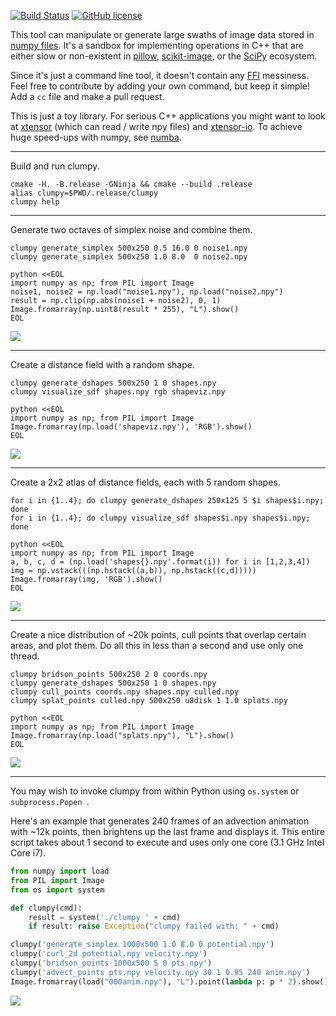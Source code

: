 [![Build Status](https://travis-ci.org/prideout/clumpy.svg?branch=master)](https://travis-ci.org/prideout/clumpy)
[![GitHub license](https://img.shields.io/badge/license-MIT-blue.svg)](https://github.com/prideout/clumpy/blob/master/LICENSE)

This tool can manipulate or generate large swaths of image data stored in [numpy
files](https://docs.scipy.org/doc/numpy-1.13.0/neps/npy-format.html). It's a sandbox for implementing
operations in C++ that are either slow or non-existent in [pillow](https://python-pillow.org/),
[scikit-image](http://scikit-image.org/), or the [SciPy](https://www.scipy.org/) ecosystem.

Since it's just a command line tool, it doesn't contain any
[FFI](https://en.wikipedia.org/wiki/Foreign_function_interface) messiness. Feel free to contribute
by adding your own command, but keep it simple! Add a `cc` file and make a pull request.

This is just a toy library. For serious C++ applications you might want to look at
[xtensor](https://github.com/QuantStack/xtensor) (which can read / write npy files) and
[xtensor-io](https://github.com/QuantStack/xtensor-io). To achieve huge speed-ups with numpy, see
[numba](https://numba.pydata.org/).

---

Build and run clumpy.

    cmake -H. -B.release -GNinja && cmake --build .release
    alias clumpy=$PWD/.release/clumpy
    clumpy help

---

Generate two octaves of simplex noise and combine them.

    clumpy generate_simplex 500x250 0.5 16.0 0 noise1.npy
    clumpy generate_simplex 500x250 1.0 8.0  0 noise2.npy

    python <<EOL
    import numpy as np; from PIL import Image
    noise1, noise2 = np.load("noise1.npy"), np.load("noise2.npy")
    result = np.clip(np.abs(noise1 + noise2), 0, 1)
    Image.fromarray(np.uint8(result * 255), "L").show()
    EOL

<img src="https://github.com/prideout/clumpy/raw/master/extras/example1.png">

---

Create a distance field with a random shape.

    clumpy generate_dshapes 500x250 1 0 shapes.npy
    clumpy visualize_sdf shapes.npy rgb shapeviz.npy

    python <<EOL
    import numpy as np; from PIL import Image
    Image.fromarray(np.load('shapeviz.npy'), 'RGB').show()
    EOL

<img src="https://github.com/prideout/clumpy/raw/master/extras/example2.png">

---

Create a 2x2 atlas of distance fields, each with 5 random shapes.

    for i in {1..4}; do clumpy generate_dshapes 250x125 5 $i shapes$i.npy; done
    for i in {1..4}; do clumpy visualize_sdf shapes$i.npy shapes$i.npy; done

    python <<EOL
    import numpy as np; from PIL import Image
    a, b, c, d = (np.load('shapes{}.npy'.format(i)) for i in [1,2,3,4])
    img = np.vstack(((np.hstack((a,b)), np.hstack((c,d)))))
    Image.fromarray(img, 'RGB').show()
    EOL

<img src="https://github.com/prideout/clumpy/raw/master/extras/example3.png">

---

Create a nice distribution of ~20k points, cull points that overlap certain areas, and plot them. Do
all this in less than a second and use only one thread.

    clumpy bridson_points 500x250 2 0 coords.npy
    clumpy generate_dshapes 500x250 1 0 shapes.npy
    clumpy cull_points coords.npy shapes.npy culled.npy
    clumpy splat_points culled.npy 500x250 u8disk 1 1.0 splats.npy

    python <<EOL
    import numpy as np; from PIL import Image
    Image.fromarray(np.load("splats.npy"), "L").show()
    EOL

<img src="https://github.com/prideout/clumpy/raw/master/extras/example4.png">

---

You may wish to invoke clumpy from within Python using `os.system` or `subprocess.Popen `.

Here's an example that generates 240 frames of an advection animation with ~12k points, then
brightens up the last frame and displays it. This entire script takes about 1 second to execute and
uses only one core (3.1 GHz Intel Core i7).

```python
from numpy import load
from PIL import Image
from os import system

def clumpy(cmd):
    result = system('./clumpy ' + cmd)
    if result: raise Exception("clumpy failed with: " + cmd)

clumpy('generate_simplex 1000x500 1.0 8.0 0 potential.npy')
clumpy('curl_2d potential.npy velocity.npy')
clumpy('bridson_points 1000x500 5 0 pts.npy')
clumpy('advect_points pts.npy velocity.npy 30 1 0.95 240 anim.npy')
Image.fromarray(load("000anim.npy"), "L").point(lambda p: p * 2).show()
```

<img src="https://github.com/prideout/clumpy/raw/master/extras/example5.png">

<!--

TODO

find_contours <input_img> <output_svg>
    https://github.com/BlockoS/blob/blob/master/blob.h#L127
    https://github.com/adishavit/simple-svg/blob/master/main_1.0.0.cpp#L35
    http://katlas.org/wiki/The_Rolfsen_Knot_Table_Mosaic

cnpy.h should be abstracted out into a base class methods for save and load.

appveyer windows build, like:
    https://t.co/bkJ7ZqXAGy

rename extras to docs then add a mkdocs pipeline

heman color island but without lighting
    shouldn't require any new functionality
    could be a python-first example.
    # Should this function throw if system returns nonzero?
    def clumpy(cmd):
        os.system('./clumpy ' + cmd)
    search for  "color lookup" here:
        https://docs.scipy.org/doc/numpy-1.12.0/user/basics.indexing.html
    look at pillow example here (although it should have h=1, then resize)
        https://stackoverflow.com/questions/25668828/how-to-create-colour-gradient-in-python
    clumpy('advect_points pts.npy velocity.npy ' +
        '{step_size} {kernel_size} {decay} {nframes} anim.npy'.format(
            step_size = 399,
            kernel_size = 1,
            decay = 0.9,
            nframes = 240
        ))

grayscale island waves sequence
    could perhaps use multiprocessing
    https://github.com/prideout/reba-island

lighting / AO...  make the streamlines look like 3D tadpoles?

"Import a bitmap, generate a distance field from it, add noise, and export."

variable_blur
    https://github.com/scipy/scipy/blob/master/scipy/ndimage/filters.py#L213

gradient_magnitude (similar to curl2d)
    https://docs.scipy.org/doc/numpy/reference/routines.math.html

https://blind.guru/simple_cxx11_workqueue.html

-->

